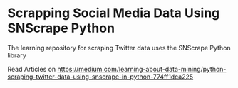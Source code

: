 # Scrapping Social Media Data Using SNScrape Python
The learning repository for scraping Twitter data uses the SNScrape Python library

Read Articles on 
https://medium.com/learning-about-data-mining/python-scraping-twitter-data-using-snscrape-in-python-774ff1dca225